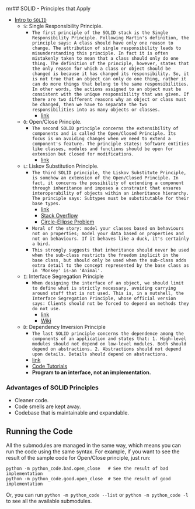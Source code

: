 mr## SOLID - Principles that Apply

- [Intro to `SOLID`](http://www.wikiwand.com/en/SOLID_(object-oriented_design))
    - `S`: Single Responsibility Principle.
        - ```The first principle of the SOLID stack is the Single Responsibility Principle. Following Martin's definition, the principle says: A class should have only one reason to change. The attribution of single responsibility leads to misunderstanding this principle. In fact it is often mistakenly taken to mean that a class should only do one thing. The definition of the principle, however, states that the only reason for which a class or object should be changed is because it has changed its responsibility. So, it is not true that an object can only do one thing, rather it can do more things that belong to the same responsibilities. In other words, the actions assigned to an object must be consistent with the unique responsibility that was given. If there are two different reasons why an object or class must be changed, then we have to separate the two responsibilities into as many objects or classes.```
            - [link](http://www.oodesign.com/single-responsibility-principle.html)
    - `O`: Open/Close Principle.
        - ```The second SOLID principle concerns the extensibility of components and is called the Open/Closed Principle. Its focus is on avoiding changes when we need to extend a component's feature. The principle states: Software entities like classes, modules and functions should be open for extension but closed for modifications.```
            - [link](http://joelabrahamsson.com/a-simple-example-of-the-openclosed-principle/)
    - `L`: Liskov Substitution Principle.
        - ```The third SOLID principle, the Liskov Substitute Principle, is somehow an extension of the Open/Closed Principle. In fact, it concerns the possibility of extending a component through inheritance and imposes a constraint that ensures interoperability of objects within an inheritance hierarchy. The principle says: Subtypes must be substitutable for their base types.```
            - [link](http://www.objectmentor.com/resources/articles/lsp.pdf)
            - [Stack Overflow](http://stackoverflow.com/questions/56860/what-is-the-liskov-substitution-principle)
            - [Circle-Ellipse Problem](https://en.wikipedia.org/wiki/Circle-ellipse_problem)
        - ```Moral of the story: model your classes based on behaviours not on properties; model your data based on properties and not on behaviours. If it behaves like a duck, it's certainly a bird.```
        - ```This strongly suggests that inheritance should never be used when the sub-class restricts the freedom implicit in the base class, but should only be used when the sub-class adds extra detail to the concept represented by the base class as in 'Monkey' is-an 'Animal'.```
    - `I`: Interface Segregation Principle
        - ```When designing the interface of an object, we should limit to define what is strictly necessary, avoiding carrying around stuff that is not used. This is, in a nutshell, the Interface Segregation Principle, whose official version says: Clients should not be forced to depend on methods they do not use.```
            - [link](http://www.oodesign.com/interface-segregation-principle.html)
            - [Wiki](https://en.wikipedia.org/wiki/Interface_segregation_principle)
    - `D`: Dependency Inversion Principle
        - ```The last SOLID principle concerns the dependence among the components of an application and states that: 1. High-level modules should not depend on low-level modules. Both should depend on abstractions. 2. Abstractions should not depend upon details. Details should depend on abstractions. ```
        - [link](http://www.oodesign.com/dependency-inversion-principle.html)
        - [Code Tutorials](http://code.tutsplus.com/tutorials/solid-part-4-the-dependency-inversion-principle--net-36872)
        - **Program to an interface, not an implementation.**

### Advantages of SOLID Principles
- Cleaner code.
- Code smells are kept away.
- Codebase that is maintainable and expandable.

## Running the Code

All the submodules are managed in the same way, which means you can run the code using the same syntax. For example, if you want to see the result of the sample code for Open/Close principle, just run:

```
python -m python_code.bad.open_close   # See the result of bad implementation
python -m python_code.good.open_close  # See the result of good implementation
```

Or, you can run `python -m python_code --list` or `python -m python_code -l` to see all the available submodules.
